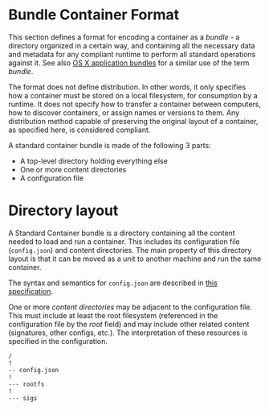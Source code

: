 # Bundle Container Format

This section defines a format for encoding a container as a *bundle* - a directory organized in a certain way, and containing all the necessary data and metadata for any compliant runtime to perform all standard operations against it. See also [OS X application bundles](http://en.wikipedia.org/wiki/Bundle_%28OS_X%29) for a similar use of the term *bundle*.

The format does not define distribution. In other words, it only specifies how a container must be stored on a local filesystem, for consumption by a runtime. It does not specify how to transfer a container between computers, how to discover containers, or assign names or versions to them. Any distribution method capable of preserving the original layout of a container, as specified here, is considered compliant.

A standard container bundle is made of the following 3 parts:

- A top-level directory holding everything else
- One or more content directories
- A configuration file

# Directory layout

A Standard Container bundle is a directory containing all the content needed to load and run a container. This includes its configuration file (`config.json`) and content directories. The main property of this directory layout is that it can be moved as a unit to another machine and run the same container.

The syntax and semantics for `config.json` are described in [this specification](config.md).

One or more *content directories* may be adjacent to the configuration file. This must include at least the root filesystem (referenced in the configuration file by the *root* field) and may include other related content (signatures, other configs, etc.). The interpretation of these resources is specified in the configuration.

```
/
!
-- config.json
!
--- rootfs
!
--- sigs
```

